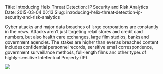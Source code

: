 Title: Introducing Helix Threat Detection: IP Security and Risk Analytics
Date: 2015-03-04 00:13
Slug: introducing-helix-threat-detection-ip-security-and-risk-analytics

<div
class="field field-name-body field-type-text-with-summary field-label-hidden">

<div class="field-items">

<div class="field-item even">

Cyber attacks and major data breaches of large corporations are
constantly in the news. Attacks aren’t just targeting retail stores and
credit card numbers, but also health care exchanges, large film studios,
banks and government agencies. The stakes are higher than ever as
breached content includes confidential personnel records, sensitive
email correspondence, government surveillance methods, full-length films
and other types of highly-sensitive Intellectual Property (IP).  

</p>

![](http://www.perforce.com/sites/default/files/blog-ip-threat-image1.jpg)

</p>
<p>

</div>

</div>

</div>

</p>


